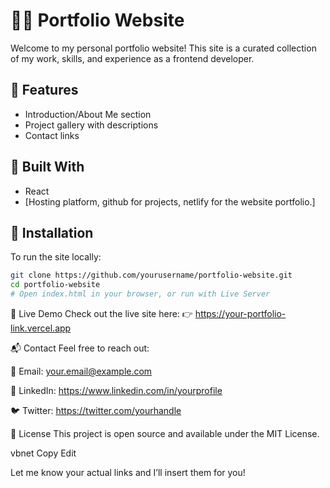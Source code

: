 # 🧑‍💻 Portfolio Website

Welcome to my personal portfolio website! This site is a curated collection of my work, skills, and experience as a frontend developer.

## 🌟 Features

- Introduction/About Me section
- Project gallery with descriptions
- Contact links

## 🔧 Built With

- React
- [Hosting platform, github for projects, netlify for the website portfolio.]

## 📁 Installation

To run the site locally:

```bash
git clone https://github.com/yourusername/portfolio-website.git
cd portfolio-website
# Open index.html in your browser, or run with Live Server
```

🔗 Live Demo
Check out the live site here:
👉 https://your-portfolio-link.vercel.app

📬 Contact
Feel free to reach out:

📧 Email: your.email@example.com

💼 LinkedIn: https://www.linkedin.com/in/yourprofile

🐦 Twitter: https://twitter.com/yourhandle

📄 License
This project is open source and available under the MIT License.

vbnet
Copy
Edit

Let me know your actual links and I’ll insert them for you!
